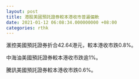 ```yaml
---
layout: post
title: 港股美國預託證券較本港收市普遍偏軟
date: 2021-01-12 06:08:34.000000000 +08:00
categories: rthk
---
```


滙控美國預託證券折合42.64港元，較本港收市跌0.8%。

中海油美國預託證券較本港收市跌逾1%。

騰訊美國預託證券較本港收市跌0.6%。

